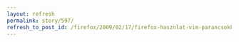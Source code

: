 ```yaml
---
layout: refresh
permalink: story/597/
refresh_to_post_id: /firefox/2009/02/17/firefox-hasznlat-vim-parancsokkal-vimperator
---
```

